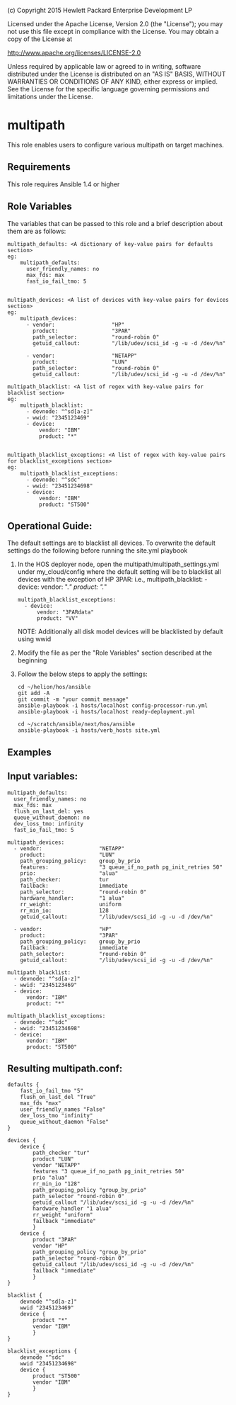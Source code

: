 
(c) Copyright 2015 Hewlett Packard Enterprise Development LP

Licensed under the Apache License, Version 2.0 (the "License"); you may
not use this file except in compliance with the License. You may obtain
a copy of the License at

http://www.apache.org/licenses/LICENSE-2.0

Unless required by applicable law or agreed to in writing, software
distributed under the License is distributed on an "AS IS" BASIS, WITHOUT
WARRANTIES OR CONDITIONS OF ANY KIND, either express or implied. See the
License for the specific language governing permissions and limitations
under the License.


multipath
=========

This role enables users to configure various multipath on target
machines.

Requirements
------------

This role requires Ansible 1.4 or higher

Role Variables
--------------

The variables that can be passed to this role and a brief description about
them are as follows:


    multipath_defaults: <A dictionary of key-value pairs for defaults section>
    eg:
        multipath_defaults:
          user_friendly_names: no
          max_fds: max
          fast_io_fail_tmo: 5


    multipath_devices: <A list of devices with key-value pairs for devices section>
    eg:
        multipath_devices:
          - vendor:                  "HP"
            product:                 "3PAR"
            path_selector:           "round-robin 0"
            getuid_callout:          "/lib/udev/scsi_id -g -u -d /dev/%n"

          - vendor:                  "NETAPP"
            product:                 "LUN"
            path_selector:           "round-robin 0"
            getuid_callout:          "/lib/udev/scsi_id -g -u -d /dev/%n"

    multipath_blacklist: <A list of regex with key-value pairs for blacklist section>
    eg:
        multipath_blacklist:
          - devnode: "^sd[a-z]"
          - wwid: "2345123469"
          - device:
              vendor: "IBM"
              product: "*"


    multipath_blacklist_exceptions: <A list of regex with key-value pairs for blacklist_exceptions section>
    eg:
        multipath_blacklist_exceptions:
          - devnode: "^sdc"
          - wwid: "23451234698"
          - device:
              vendor: "IBM"
              product: "ST500"

Operational Guide:
------------------
The default settings are to blacklist all devices. To overwrite the default settings
do the following before running the site.yml playbook

 1. In the HOS deployer node, open the multipath/multipath_settings.yml under my_cloud/config
    where the default setting will be to blacklist all devices with the exception of HP 3PAR:
    i.e.,
        multipath_blacklist:
          - device:
              vendor: ".*"
              product: ".*"

        multipath_blacklist_exceptions:
          - device:
              vendor: "3PARdata"
              product: "VV"
    NOTE: Additionally all disk model devices will be blacklisted by default using wwid
 2. Modify the file as per the "Role Variables" section described at the beginning
 3. Follow the below steps to apply the settings:

        cd ~/helion/hos/ansible
        git add -A
        git commit -m "your commit message"
        ansible-playbook -i hosts/localhost config-processor-run.yml
        ansible-playbook -i hosts/localhost ready-deployment.yml

        cd ~/scratch/ansible/next/hos/ansible
        ansible-playbook -i hosts/verb_hosts site.yml


Examples
--------

Input variables:
----------------

    multipath_defaults:
      user_friendly_names: no
      max_fds: max
      flush_on_last_del: yes
      queue_without_daemon: no
      dev_loss_tmo: infinity
      fast_io_fail_tmo: 5

    multipath_devices:
      - vendor:                  "NETAPP"
        product:                 "LUN"
        path_grouping_policy:    group_by_prio
        features:                "3 queue_if_no_path pg_init_retries 50"
        prio:                    "alua"
        path_checker:            tur
        failback:                immediate
        path_selector:           "round-robin 0"
        hardware_handler:        "1 alua"
        rr_weight:               uniform
        rr_min_io:               128
        getuid_callout:          "/lib/udev/scsi_id -g -u -d /dev/%n"

      - vendor:                  "HP"
        product:                 "3PAR"
        path_grouping_policy:    group_by_prio
        failback:                immediate
        path_selector:           "round-robin 0"
        getuid_callout:          "/lib/udev/scsi_id -g -u -d /dev/%n"

    multipath_blacklist:
      - devnode: "^sd[a-z]"
      - wwid: "2345123469"
      - device:
          vendor: "IBM"
          product: "*"

    multipath_blacklist_exceptions:
      - devnode: "^sdc"
      - wwid: "23451234698"
      - device:
          vendor: "IBM"
          product: "ST500"


Resulting multipath.conf:
-------------------------

    defaults {
        fast_io_fail_tmo "5"
        flush_on_last_del "True"
        max_fds "max"
        user_friendly_names "False"
        dev_loss_tmo "infinity"
        queue_without_daemon "False"
    }

    devices {
        device {
            path_checker "tur"
            product "LUN"
            vendor "NETAPP"
            features "3 queue_if_no_path pg_init_retries 50"
            prio "alua"
            rr_min_io "128"
            path_grouping_policy "group_by_prio"
            path_selector "round-robin 0"
            getuid_callout "/lib/udev/scsi_id -g -u -d /dev/%n"
            hardware_handler "1 alua"
            rr_weight "uniform"
            failback "immediate"
            }
        device {
            product "3PAR"
            vendor "HP"
            path_grouping_policy "group_by_prio"
            path_selector "round-robin 0"
            getuid_callout "/lib/udev/scsi_id -g -u -d /dev/%n"
            failback "immediate"
            }
    }

    blacklist {
        devnode "^sd[a-z]"
        wwid "2345123469"
        device {
            product "*"
            vendor "IBM"
            }
    }

    blacklist_exceptions {
        devnode "^sdc"
        wwid "23451234698"
        device {
            product "ST500"
            vendor "IBM"
            }
    }
